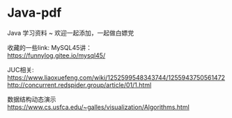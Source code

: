 # Java-pdf
Java 学习资料 ~ 欢迎一起添加，一起做白嫖党

收藏的一些link:
MySQL45讲：   
https://funnylog.gitee.io/mysql45/    

JUC相关:  
https://www.liaoxuefeng.com/wiki/1252599548343744/1255943750561472   
http://concurrent.redspider.group/article/01/1.html  

数据结构动态演示
https://www.cs.usfca.edu/~galles/visualization/Algorithms.html
